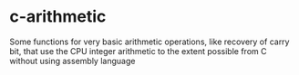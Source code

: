 # c-arithmetic
Some functions for very basic arithmetic operations, like recovery of carry bit, that use the CPU integer arithmetic to the extent possible from C without using assembly language
